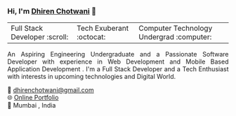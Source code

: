 ### Hi, I'm [Dhiren Chotwani](http://www.knowdhirenchotwani.gq/)  👋




<table>
    <tr>
        <td>Full Stack Developer  :scroll: </td>
      <td>Tech Exuberant  :octocat: </td>
      <td>Computer Technology Undergrad  :computer: </td>
    </tr>
</table>


<p align="justify">An Aspiring Engineering Undergraduate and a Passionate Software Developer with experience in Web Development and Mobile Based Application Development . I'm a Full Stack Developer and a Tech Enthusiast with interests in upcoming technologies and Digital World. <p>


:e-mail: dhirenchotwani@gmail.com <br>
:globe_with_meridians: [Online Portfolio](www.knowdhirenchotwani.gq) <br>
:round_pushpin:  Mumbai , India <br>
	
<!--
**dhirenchotwani/dhirenchotwani** is a ✨ _special_ ✨ repository because its `README.md` (this file) appears on your GitHub profile.

Here are some ideas to get you started:

- 🔭 I’m currently working on ...
- 🌱 I’m currently learning ...
- 👯 I’m looking to collaborate on ...
- 🤔 I’m looking for help with ...
- 💬 Ask me about ...
- 📫 How to reach me: ...
- 😄 Pronouns: ...
- ⚡ Fun fact: ...
-->
   
